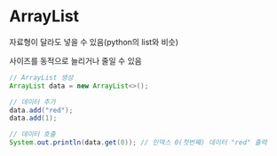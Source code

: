 # ArrayList
자료형이 달라도 넣을 수 있음(python의 list와 비슷)

사이즈를 동적으로 늘리거나 줄일 수 있음
```java
// ArrayList 생성
ArrayList data = new ArrayList<>();

// 데이터 추가
data.add("red");
data.add(1);

// 데이터 호출
System.out.println(data.get(0)); // 인덱스 0(첫번째) 데이터 "red" 출력
```
